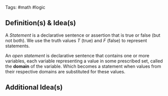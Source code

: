 Tags: #math #logic
## Definition(s) & Idea(s)
A *Statement* is a declarative sentence or assertion that is true or false (but not both). We use the truth values $T$ (true) and $F$ (false) to represent statements.

An *open statement* is declarative sentence that contains one or more variables, each variable representing a value in some prescribed set, called the **domain** of the variable. Which becomes a statement when values from their respective domains are substituted for these values.
## Additional Idea(s)


